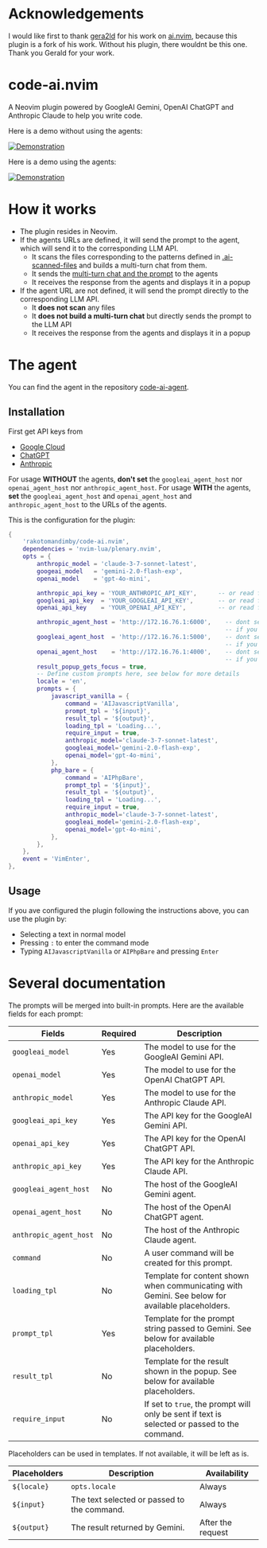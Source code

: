 # Acknowledgements

I would like first to thank [gera2ld](https://github.com/gera2ld) for his work on [ai.nvim](https://github.com/gera2ld/ai.nvim), because this plugin is a fork of his work. 
Without his plugin, there wouldnt be this one.
Thank you Gerald for your work.

# code-ai.nvim

A Neovim plugin powered by GoogleAI Gemini, OpenAI ChatGPT and Anthropic Claude to help you write code.

Here is a demo without using the agents:

[![Demonstration](https://img.youtube.com/vi/fkVt4ozc-w8/0.jpg)](https://www.youtube.com/watch?v=fkVt4ozc-w8)

Here is a demo using the agents:

[![Demonstration](https://img.youtube.com/vi/Mmv7dKrak7Q/0.jpg)](https://www.youtube.com/watch?v=Mmv7dKrak7Q)

# How it works

- The plugin resides in Neovim.
- If the agents URLs are defined, it will send the prompt to the agent, which will send it to the corresponding LLM API.
  - It scans the files corresponding to the patterns defined in [.ai-scanned-files](./.ai-scanned-files) and builds a multi-turn chat from them.
  - It sends the [multi-turn chat and the prompt](./documentation/multi-turn-chat.json) to the agents
  - It receives the response from the agents and displays it in a popup
- If the agent URL are not defined, it will send the prompt directly to the corresponding LLM API.
  - It **does not scan** any files
  - It **does not build a multi-turn chat** but directly sends the prompt to the LLM API
  - It receives the response from the agents and displays it in a popup

# The agent

You can find the agent in the repository [code-ai-agent](https://github.com/rakotomandimby/code-ai-agent).

## Installation

First get API keys from 
- [Google Cloud](https://ai.google.dev/gemini-api/docs/api-key) 
- [ChatGPT](https://platform.openai.com/api-keys)
- [Anthropic](https://console.anthropic.com/settings/keys)

For usage **WITHOUT** the agents, **don't set** the `googleai_agent_host` nor `openai_agent_host` nor `anthropic_agent_host`.
For usage **WITH** the agents, **set** the `googleai_agent_host` and `openai_agent_host` and `anthropic_agent_host` to the URLs of the agents.

This is the configuration for the plugin:

```lua
{
    'rakotomandimby/code-ai.nvim',
    dependencies = 'nvim-lua/plenary.nvim',
    opts = {
        anthropic_model = 'claude-3-7-sonnet-latest',
        googeai_model   = 'gemini-2.0-flash-exp',
        openai_model    = 'gpt-4o-mini',

        anthropic_api_key = 'YOUR_ANTHROPIC_API_KEY',      -- or read from env: `os.getenv('ANTHROPIC_API_KEY')`
        googleai_api_key  = 'YOUR_GOOGLEAI_API_KEY',       -- or read from env: `os.getenv('GEMINI_API_KEY')`
        openai_api_key    = 'YOUR_OPENAI_API_KEY',         -- or read from env: `os.getenv('OPENAI_API_KEY')`

        anthropic_agent_host = 'http://172.16.76.1:6000',    -- dont set if you dont want to use the agent
                                                             -- if you set, make sure the agents are running
        googleai_agent_host  = 'http://172.16.76.1:5000',    -- dont set if you dont want to use the agent
                                                             -- if you set, make sure the agents are running
        openai_agent_host    = 'http://172.16.76.1:4000',    -- dont set if you dont want to use the agent
                                                             -- if you set, make sure the agents are running
        result_popup_gets_focus = true,
        -- Define custom prompts here, see below for more details
        locale = 'en',
        prompts = {
            javascript_vanilla = {
                command = 'AIJavascriptVanilla',
                prompt_tpl = '${input}',
                result_tpl = '${output}',
                loading_tpl = 'Loading...',
                require_input = true,
                anthropic_model='claude-3-7-sonnet-latest',
                googleai_model='gemini-2.0-flash-exp',
                openai_model='gpt-4o-mini',
            },
            php_bare = {
                command = 'AIPhpBare',
                prompt_tpl = '${input}',
                result_tpl = '${output}',
                loading_tpl = 'Loading...',
                require_input = true,
                anthropic_model='claude-3-7-sonnet-latest',
                googleai_model='gemini-2.0-flash-exp',
                openai_model='gpt-4o-mini',
            },
        },
    },
    event = 'VimEnter',
},
```

## Usage

If you ave configured the plugin following the instructions above, you can use the plugin by:
- Selecting a text in normal model
- Pressing `:` to enter the command mode
- Typing `AIJavascriptVanilla` or `AIPhpBare` and pressing `Enter`

# Several documentation

The prompts will be merged into built-in prompts. Here are the available fields for each prompt:

| Fields                 | Required | Description                                                                                      |
| ---------------------- | -------- | ------------------------------------------------------------------------------------------------ |
| `googleai_model`       | Yes      | The model to use for the GoogleAI Gemini API.                                                    |
| `openai_model`         | Yes      | The model to use for the OpenAI ChatGPT API.                                                     |
| `anthropic_model`      | Yes      | The model to use for the Anthropic Claude API.                                                   |
| `googleai_api_key`     | Yes      | The API key for the GoogleAI Gemini API.                                                         |
| `openai_api_key`       | Yes      | The API key for the OpenAI ChatGPT API.                                                          |
| `anthropic_api_key`    | Yes      | The API key for the Anthropic Claude API.                                                        |
| `googleai_agent_host`  | No       | The host of the GoogleAI Gemini agent.                                                           |
| `openai_agent_host`    | No       | The host of the OpenAI ChatGPT agent.                                                            |
| `anthropic_agent_host` | No       | The host of the Anthropic Claude agent.                                                          |
| `command`              | No       | A user command will be created for this prompt.                                                  |
| `loading_tpl`          | No       | Template for content shown when communicating with Gemini. See below for available placeholders. |
| `prompt_tpl`           | Yes      | Template for the prompt string passed to Gemini. See below for available placeholders.           |
| `result_tpl`           | No       | Template for the result shown in the popup. See below for available placeholders.                |
| `require_input`        | No       | If set to `true`, the prompt will only be sent if text is selected or passed to the command.     |

Placeholders can be used in templates. If not available, it will be left as is.

| Placeholders          | Description                                                                                | Availability      |
| --------------------- | ------------------------------------------------------------------------------------------ | ----------------- |
| `${locale}`           | `opts.locale`                                                                              | Always            |
| `${input}`            | The text selected or passed to the command.                                                | Always            |
| `${output}`           | The result returned by Gemini.                                                             | After the request |


